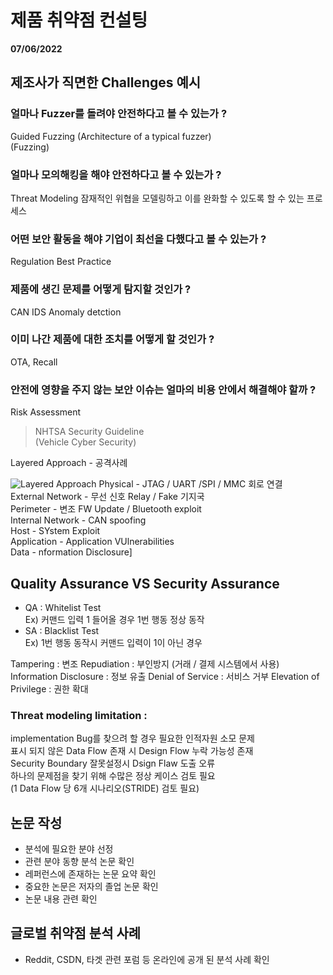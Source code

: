 # 제품 취약점 컨설팅
**07/06/2022**  

## 제조사가 직면한 Challenges 예시

### 얼마나 Fuzzer를 돌려야 안전하다고 볼 수 있는가 ?
Guided Fuzzing
(Architecture of a typical fuzzer)  
(Fuzzing)

### 얼마나 모의해킹을 해야 안전하다고 볼 수 있는가 ?
Threat Modeling
잠재적인 위협을 모델링하고 이를 완화할 수 있도록 할 수 있는 프로세스

### 어떤 보안 활동을 해야 기업이 최선을 다했다고 볼 수 있는가 ?
Regulation Best Practice

### 제품에 생긴 문제를 어떻게 탐지할 것인가 ?
CAN IDS Anomaly detction

### 이미 나간 제품에 대한 조치를 어떻게 할 것인가 ?
OTA, Recall

### 안전에 영향을 주지 않는 보안 이슈는 얼마의 비용 안에서 해결해야 할까 ?
Risk Assessment

> NHTSA Security Guideline  
> (Vehicle Cyber Security)

Layered Approach - 공격사례

![Layered Approach](https://i.postimg.cc/6pYDM703/Kakao-Talk-20220706-141120864.png)
Physical - JTAG / UART /SPI / MMC 회로 연결  
External Network - 무선 신호 Relay / Fake 기지국  
Perimeter - 변조 FW Update / Bluetooth exploit  
Internal Network - CAN spoofing  
Host - SYstem Exploit  
Application - Application VUlnerabilities  
Data - nformation Disclosure]

## Quality Assurance VS Security Assurance
- QA : Whitelist Test  
Ex) 커맨드 입력 1 들어올 경우 1번 행동 정상 동작
- SA : Blacklist Test  
Ex) 1번 행동 동작시 커맨드 입력이 1이 아닌 경우

Tampering : 변조
Repudiation : 부인방지 (거래 / 결제 시스템에서 사용)
Information Disclosure : 정보 유출
Denial of Service : 서비스 거부
Elevation of Privilege : 권한 확대

### Threat modeling limitation :
implementation Bug를 찾으려 할 경우 필요한 인적자원 소모 문제  
표시 되지 않은 Data Flow 존재 시 Design Flow 누락 가능성 존재  
Security Boundary 잘못설정시 Dsign Flaw 도출 오류  
하나의 문제점을 찾기 위해 수많은 정상 케이스 검토 필요  
(1 Data Flow 당 6개 시나리오(STRIDE) 검토 필요)


## 논문 작성
- 분석에 필요한 분야 선정
- 관련 분야 동향 분석 논문 확인
- 레퍼런스에 존재하는 논문 요약 확인
- 중요한 논문은 저자의 졸업 논문 확인
- 논문 내용 관련 확인

## 글로벌 취약점 분석 사례
- Reddit, CSDN, 타겟 관련 포럼 등 온라인에 공개 된 분석 사례 확인

